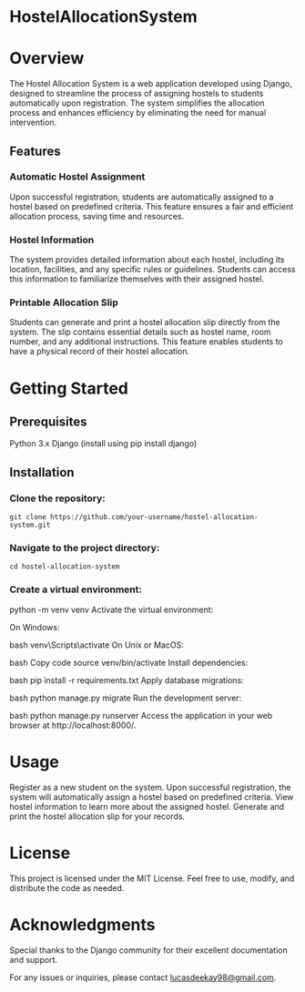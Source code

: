 # HostelAllocationSystem

# Overview
The Hostel Allocation System is a web application developed using Django, designed to streamline the process of assigning hostels to students automatically upon registration. The system simplifies the allocation process and enhances efficiency by eliminating the need for manual intervention.

## Features

### Automatic Hostel Assignment
Upon successful registration, students are automatically assigned to a hostel based on predefined criteria. This feature ensures a fair and efficient allocation process, saving time and resources.

### Hostel Information
The system provides detailed information about each hostel, including its location, facilities, and any specific rules or guidelines. Students can access this information to familiarize themselves with their assigned hostel.

### Printable Allocation Slip
Students can generate and print a hostel allocation slip directly from the system. The slip contains essential details such as hostel name, room number, and any additional instructions. This feature enables students to have a physical record of their hostel allocation.

# Getting Started

## Prerequisites
Python 3.x
Django (install using pip install django)

## Installation

### Clone the repository:
```git clone https://github.com/your-username/hostel-allocation-system.git```

### Navigate to the project directory:
```cd hostel-allocation-system```

### Create a virtual environment:
python -m venv venv
Activate the virtual environment:

On Windows:

bash
venv\Scripts\activate
On Unix or MacOS:

bash
Copy code
source venv/bin/activate
Install dependencies:

bash
pip install -r requirements.txt
Apply database migrations:

bash
python manage.py migrate
Run the development server:

bash
python manage.py runserver
Access the application in your web browser at http://localhost:8000/.

# Usage
Register as a new student on the system.
Upon successful registration, the system will automatically assign a hostel based on predefined criteria.
View hostel information to learn more about the assigned hostel.
Generate and print the hostel allocation slip for your records.


# License
This project is licensed under the MIT License. Feel free to use, modify, and distribute the code as needed.

# Acknowledgments
Special thanks to the Django community for their excellent documentation and support.

For any issues or inquiries, please contact lucasdeekay98@gmail.com.
